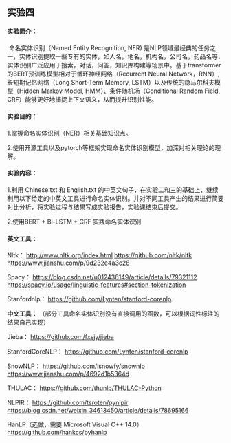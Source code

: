 ## 实验四



#### 实验简介：

​		命名实体识别（Named Entity Recognition, NER) 是NLP领域最经典的任务之一，实体识别提取一些专有的实体，如人名，地名，机构名，公司名，药品名等，实体识别广泛应用于搜索，对话，问答，知识库构建等场景中。基于transformer的BERT预训练模型相对于循环神经网络（Recurrent Neural Network，RNN）, 长短期记忆网络（Long Short-Term Memory, LSTM）以及传统的隐马尔科夫模型（Hidden Markov Model, HMM）、条件随机场（Conditional Random Field, CRF）能够更好地捕捉上下文语义，从而提升识别性能。



#### 实验目的：

1.掌握命名实体识别（NER）相关基础知识点。

2.使用开源工具以及pytorch等框架实现命名实体识别模型，加深对相关理论的理解。



#### 实验内容：

1.利用 Chinese.txt 和 English.txt 的中英文句子，在实验二和三的基础上，继续利用以下给定的中英文工具进行命名实体识别。并对不同工具产生的结果进行简要对比分析，将实验过程与结果写成实验报告，实验课结束后提交。

2.使用BERT + Bi-LSTM + CRF 实践命名实体识别



#### 英文工具：

Nltk：
http://www.nltk.org/index.html
https://github.com/nltk/nltk
https://www.jianshu.com/p/9d232e4a3c28



Spacy：
https://blog.csdn.net/u012436149/article/details/79321112
https://spacy.io/usage/linguistic-features#section-tokenization



Stanfordnlp：
https://github.com/Lynten/stanford-corenlp



**中文工具：** （部分工具命名实体识别没有直接调用的函数，可以根据词性标注的结果自己实现）

Jieba：
https://github.com/fxsjy/jieba

StanfordCoreNLP：
https://github.com/Lynten/stanford-corenlp



SnowNLP：
https://github.com/isnowfy/snownlp
https://www.jianshu.com/p/4692d1b5364d



THULAC：
https://github.com/thunlp/THULAC-Python



NLPIR：
https://github.com/tsroten/pynlpir
https://blog.csdn.net/weixin_34613450/article/details/78695166



HanLP（选做，需要 Microsoft Visual C++ 14.0）
https://github.com/hankcs/pyhanlp
